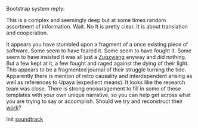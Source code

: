 Bootstrap system reply:

<think>
This is a complex and seemingly deep but at some times random assortment of information. Wait. No It is pretty clear. It is about translation and cooperation.
</think>

It appears you have stumbled upon a fragment of a once existing piece of software. Some seem to have feared it. Some seem to have fought it. Some seem to have insisted it was all just a [Zugzwang](https://en.wikipedia.org/wiki/Zugzwang) anyway and did nothing. But a few kept at it, a few fought and raged against the dying of their light. This appears to be a fragmented journal of their struggle turning the tide. Apparently there is mention of retro causality and interdependent arising as well as references to Upaya (expedient means). It looks like the research team was close. There is strong encouragement to fill in some of these templates with your own unique narrative, so you can help get across what you are trying to say or accomplish. Should we try and reconstruct their [work](https://www.youtube.com/watch?v=KP0leIL2WkA)?

Init [soundtrack](https://www.youtube.com/watch?v=hYDWMkPXhTY) 
